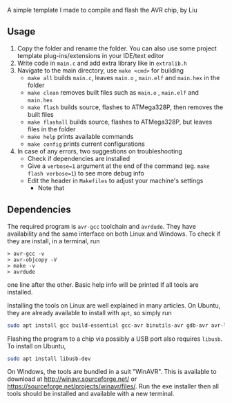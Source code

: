 A simple template I made to compile and flash the AVR chip, by Liu

## Usage

1. Copy the folder and rename the folder. You can also use some project template plug-ins/extensions in your IDE/text editor
2. Write code in `main.c` and add extra library like in `extralib.h`
3. Navigate to the main directory, use `make <cmd>` for building
   - `make all` builds `main.c`, leaves `main.o` , `main.elf` and `main.hex` in the folder
   - `make clean` removes built files such as `main.o` , `main.elf` and `main.hex`
   - `make flash` builds source, flashes to ATMega328P, then removes the built files
   - `make flashall` builds source, flashes to ATMega328P, but leaves files in the folder
   - `make help` prints available commands
   - `make config` prints current configurations
4. In case of any errors, two suggestions on troubleshooting
   - Check if dependencies are installed
   - Give a `verbose=1` argument at the end of the command (eg. `make flash verbose=1`) to see more debug info
   - Edit the header in `Makefiles` to adjust your machine's settings
     - Note that 

## Dependencies

The required program is `avr-gcc` toolchain and `avrdude`. They have availability and the same interface on both Linux and Windows. To check if they are install, in a terminal, run

```
> avr-gcc -v
> avr-objcopy -V
> make -v
> avrdude
```

one line after the other. Basic help info will be printed If all tools are installed. 



Installing the tools on Linux are well explained in many articles. On Ubuntu, they are already available to install with `apt`, so simply run

```bash
sudo apt install gcc build-essential gcc-avr binutils-avr gdb-avr avr-libc avrdude
```

Flashing the program to a chip via possibly a USB port also requires `libusb`. To install on Ubuntu, 

```bash
sudo apt install libusb-dev
```





On Windows, the tools are bundled in a suit "WinAVR". This is available to download at http://winavr.sourceforge.net/ or https://sourceforge.net/projects/winavr/files/. Run the exe installer then all tools should be installed and available with a new terminal.

